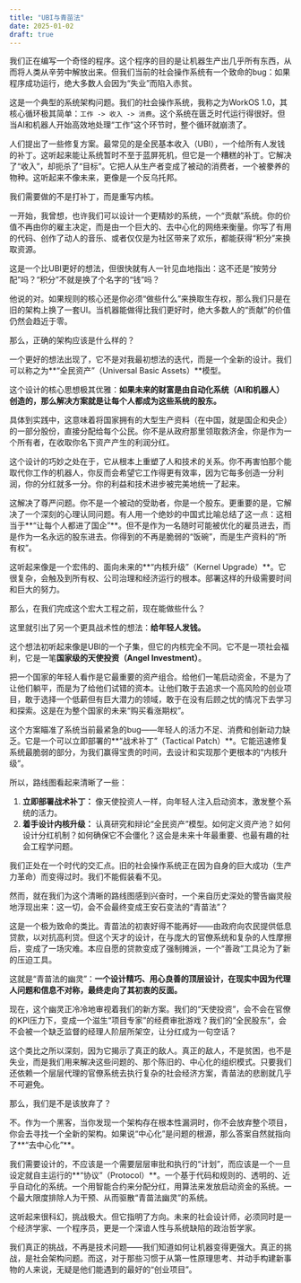 ```yaml
---
title: "UBI与青苗法"
date: 2025-01-02
draft: true
---
```


我们正在编写一个奇怪的程序。这个程序的目的是让机器生产出几乎所有东西，从而将人类从辛劳中解放出来。但我们当前的社会操作系统有一个致命的bug：如果程序成功运行，绝大多数人会因为“失业”而陷入赤贫。

这是一个典型的系统架构问题。我们的社会操作系统，我称之为WorkOS 1.0，其核心循环极其简单：`工作 -> 收入 -> 消费`。这个系统在匮乏时代运行得很好。但当AI和机器人开始高效地处理“工作”这个环节时，整个循环就崩溃了。

人们提出了一些修复方案。最常见的是全民基本收入（UBI），一个给所有人发钱的补丁。这听起来能让系统暂时不至于蓝屏死机，但它是一个糟糕的补丁。它解决了“收入”，却扼杀了“目标”。它把人从生产者变成了被动的消费者，一个被豢养的物种。这听起来不像未来，更像是一个反乌托邦。

我们需要做的不是打补丁，而是重写内核。

一开始，我曾想，也许我们可以设计一个更精妙的系统，一个“贡献”系统。你的价值不再由你的雇主决定，而是由一个巨大的、去中心化的网络来衡量。你写了有用的代码、创作了动人的音乐、或者仅仅是为社区带来了欢乐，都能获得“积分”来换取资源。

这是一个比UBI更好的想法，但很快就有人一针见血地指出：这不还是“按劳分配”吗？“积分”不就是换了个名字的“钱”吗？

他说的对。如果规则的核心还是你必须“做些什么”来换取生存权，那么我们只是在旧的架构上换了一套UI。当机器能做得比我们更好时，绝大多数人的“贡献”的价值仍然会趋近于零。

那么，正确的架构应该是什么样的？

一个更好的想法出现了，它不是对我最初想法的迭代，而是一个全新的设计。我们可以称之为**“全民资产”（Universal Basic Assets）**模型。

这个设计的核心思想极其优雅：**如果未来的财富是由自动化系统（AI和机器人）创造的，那么解决方案就是让每个人都成为这些系统的股东。**

具体到实践中，这意味着将国家拥有的大型生产资料（在中国，就是国企和央企）的一部分股份，直接分配给每个公民。你不是从政府那里领取救济金，你是作为一个所有者，在收取你名下资产产生的利润分红。

这个设计的巧妙之处在于，它从根本上重塑了人和技术的关系。你不再害怕那个能取代你工作的机器人，你反而会希望它工作得更有效率，因为它每多创造一分利润，你的分红就多一分。你的利益和技术进步被完美地统一了起来。

这解决了尊严问题。你不是一个被动的受助者，你是一个股东。更重要的是，它解决了一个深刻的心理认同问题。有人用一个绝妙的中国式比喻总结了这一点：这相当于**“让每个人都进了国企”**。但不是作为一名随时可能被优化的雇员进去，而是作为一名永远的股东进去。你得到的不再是脆弱的“饭碗”，而是生产资料的“所有权”。

这听起来像是一个宏伟的、面向未来的**“内核升级”（Kernel Upgrade）**。它很复杂，会触及到所有权、公司治理和经济运行的根本。部署这样的升级需要时间和巨大的努力。

那么，在我们完成这个宏大工程之前，现在能做些什么？

这里就引出了另一个更具战术性的想法：**给年轻人发钱。**

这个想法初听起来像是UBI的一个子集，但它的内核完全不同。它不是一项社会福利，它是一笔**国家级的天使投资（Angel Investment）**。

把一个国家的年轻人看作是它最重要的资产组合。给他们一笔启动资金，不是为了让他们躺平，而是为了给他们试错的资本。让他们敢于去追求一个高风险的创业项目，敢于选择一个低薪但有巨大潜力的领域，敢于在没有后顾之忧的情况下去学习和探索。这是在为整个国家的未来“购买看涨期权”。

这个方案瞄准了系统当前最紧急的bug——年轻人的活力不足、消费和创新动力缺乏。它是一个可以立即部署的**“战术补丁”（Tactical Patch）**。它能迅速修复系统最脆弱的部分，为我们赢得宝贵的时间，去设计和实现那个更根本的“内核升级”。

所以，路线图看起来清晰了一些：
1.  **立即部署战术补丁：** 像天使投资人一样，向年轻人注入启动资本，激发整个系统的活力。
2.  **着手设计内核升级：** 认真研究和辩论“全民资产”模型。如何定义资产池？如何设计分红机制？如何确保它不会僵化？这会是未来十年最重要、也最有趣的社会工程学问题。

我们正处在一个时代的交汇点。旧的社会操作系统正在因为自身的巨大成功（生产力革命）而变得过时。我们不能假装看不见。

然而，就在我们为这个清晰的路线图感到兴奋时，一个来自历史深处的警告幽灵般地浮现出来：这一切，会不会最终变成王安石变法的“青苗法”？

这是一个极为致命的类比。青苗法的初衷好得不能再好——由政府向农民提供低息贷款，以对抗高利贷。但这个天才的设计，在与庞大的官僚系统和复杂的人性摩擦后，变成了一场灾难。本应自愿的贷款变成了强制摊派，一个“善政”工具沦为了新的压迫工具。

这就是“青苗法的幽灵”：**一个设计精巧、用心良善的顶层设计，在现实中因为代理人问题和信息不对称，最终走向了其初衷的反面。**

现在，这个幽灵正冷冷地审视着我们的新方案。我们的“天使投资”，会不会在官僚的KPI压力下，变成一个滋生“项目专家”的经费审批游戏？我们的“全民股东”，会不会被一个缺乏监督的经理人阶层所架空，让分红成为一句空话？

这个类比之所以深刻，因为它揭示了真正的敌人。真正的敌人，不是贫困，也不是失业，而是我们用来解决这些问题的、那个陈旧的、中心化的组织模式。只要我们还依赖一个层层代理的官僚系统去执行复杂的社会经济方案，青苗法的悲剧就几乎不可避免。

那么，我们是不是该放弃了？

不。作为一个黑客，当你发现一个架构存在根本性漏洞时，你不会放弃整个项目，你会去寻找一个全新的架构。如果说“中心化”是问题的根源，那么答案自然就指向了**“去中心化”**。

我们需要设计的，不应该是一个需要层层审批和执行的“计划”，而应该是一个一旦设定就自主运行的**“协议”（Protocol）**。一个基于代码和规则的、透明的、近乎自动化的系统。一个用智能合约来分配分红，用算法来发放启动资金的系统。一个最大限度排除人为干预、从而驱散“青苗法幽灵”的系统。

这听起来很科幻，挑战极大。但它指明了方向。未来的社会设计师，必须同时是一个经济学家、一个程序员，更是一个深谙人性与系统缺陷的政治哲学家。

我们真正的挑战，不再是技术问题——我们知道如何让机器变得更强大。真正的挑战，是社会架构问题。而这，对于那些习惯于从第一性原理思考、并动手构建新事物的人来说，无疑是他们能遇到的最好的“创业项目”。
